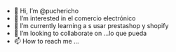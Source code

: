 - 👋 Hi, I’m @puchericho
- 👀 I’m interested in  el comercio electrónico
- 🌱 I’m currently learning  a s usar prestashop y shopify
- 💞️ I’m looking to collaborate on ...lo que pueda
- 📫 How to reach me ...

<!---
puchericho/puchericho is a ✨ special ✨ repository because its `README.md` (this file) appears on your GitHub profile.
You can click the Preview link to take a look at your changes.
--->
